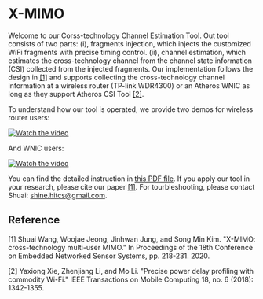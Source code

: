# X-MIMO
Welcome to our Corss-technology Channel Estimation Tool. Out tool consists of two parts: (i), fragments injection, which injects the customized WiFi fragments with precise timing control. (ii), channel estimation, which estimates the cross-technology channel from the channel state information (CSI) collected from the injected fragments. Our implementation follows the design in [[1]](#1) and supports collecting the cross-technology channel information at a wireless router (TP-link WDR4300) or an Atheros WNIC as long as they support Atheros CSI Tool [[2]](#2). 

To understand how our tool is operated, we provide two demos for wireless router users:

[![Watch the video](http://mason.gmu.edu/~swang42/resources/system_1.png)](https://youtu.be/zoNW761Damo)

And WNIC users:

[![Watch the video](http://mason.gmu.edu/~swang42/resources/system_2.png)](https://youtu.be/zoNW761Damo)

You can find the detailed instruction in [this PDF file](https://github.com/smilelabkaist/X-MIMO/blob/master/Cross_technology_Channel_Estimation_Tool_User_Guide.pdf). If you apply our tool in your research, please cite our paper [[1]](#1). For tourbleshooting, please contact Shuai: shine.hitcs@gmail.com. 

## Reference
<a id="1">[1]</a> 
Shuai Wang, Woojae Jeong, Jinhwan Jung, and Song Min Kim. "X-MIMO: cross-technology multi-user MIMO." In Proceedings of the 18th Conference on Embedded Networked Sensor Systems, pp. 218-231. 2020.

<a id="1">[2]</a> 
Yaxiong Xie, Zhenjiang Li, and Mo Li. "Precise power delay profiling with commodity Wi-Fi." IEEE Transactions on Mobile Computing 18, no. 6 (2018): 1342-1355.
